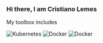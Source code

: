 ### Hi there, I am Cristiano Lemes


My toolbox includes

![Kubernetes](https://img.shields.io/badge/Kubernetes-326CE5?style=plastic&logo=Kubernetes&logoColor=white)
![Docker](https://img.shields.io/badge/Docker-2496ED?style=plastic&logo=Docker&logoColor=white)
![Docker](https://img.shields.io/badge/Linux-FCC624?style=plastic&logo=Linux&logoColor=white)


<!--
**cslemes/cslemes** is a ✨ _special_ ✨ repository because its `README.md` (this file) appears on your GitHub profile.

Here are some ideas to get you started:

- 🔭 I’m currently working on ...
- 🌱 I’m currently learning ...
- 👯 I’m looking to collaborate on ...
- 🤔 I’m looking for help with ...
- 💬 Ask me about ...
- 📫 How to reach me: ...
- 😄 Pronouns: ...
- ⚡ Fun fact: ...
-->
